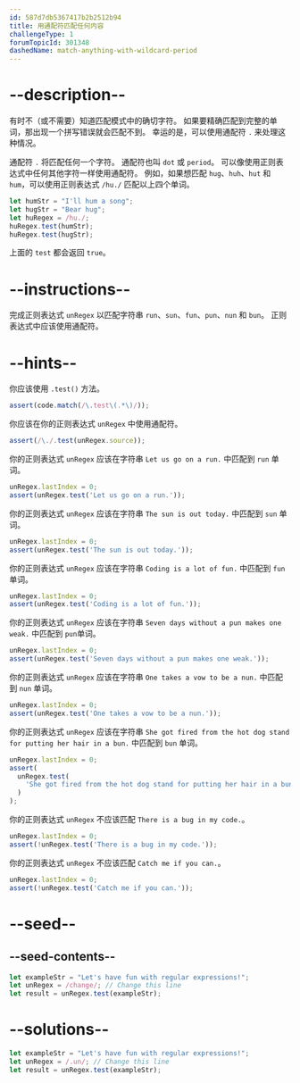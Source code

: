 ```yaml
---
id: 587d7db5367417b2b2512b94
title: 用通配符匹配任何内容
challengeType: 1
forumTopicId: 301348
dashedName: match-anything-with-wildcard-period
---
```


# --description--

有时不（或不需要）知道匹配模式中的确切字符。 如果要精确匹配到完整的单词，那出现一个拼写错误就会匹配不到。 幸运的是，可以使用通配符 `.` 来处理这种情况。

通配符 `.` 将匹配任何一个字符。 通配符也叫 `dot` 或 `period`。 可以像使用正则表达式中任何其他字符一样使用通配符。 例如，如果想匹配 `hug`、`huh`、`hut` 和 `hum`，可以使用正则表达式 `/hu./` 匹配以上四个单词。

```js
let humStr = "I'll hum a song";
let hugStr = "Bear hug";
let huRegex = /hu./;
huRegex.test(humStr);
huRegex.test(hugStr);
```

上面的 `test` 都会返回 `true`。

# --instructions--

完成正则表达式 `unRegex` 以匹配字符串 `run`、`sun`、`fun`、`pun`、`nun` 和 `bun`。 正则表达式中应该使用通配符。

# --hints--

你应该使用 `.test()` 方法。

```js
assert(code.match(/\.test\(.*\)/));
```

你应该在你的正则表达式 `unRegex` 中使用通配符。

```js
assert(/\./.test(unRegex.source));
```

你的正则表达式 `unRegex` 应该在字符串 `Let us go on a run.` 中匹配到 `run` 单词。

```js
unRegex.lastIndex = 0;
assert(unRegex.test('Let us go on a run.'));
```

你的正则表达式 `unRegex` 应该在字符串 `The sun is out today.` 中匹配到 `sun` 单词。

```js
unRegex.lastIndex = 0;
assert(unRegex.test('The sun is out today.'));
```

你的正则表达式 `unRegex` 应该在字符串 `Coding is a lot of fun.` 中匹配到 `fun` 单词。

```js
unRegex.lastIndex = 0;
assert(unRegex.test('Coding is a lot of fun.'));
```

你的正则表达式 `unRegex` 应该在字符串 `Seven days without a pun makes one weak.` 中匹配到 `pun`单词。

```js
unRegex.lastIndex = 0;
assert(unRegex.test('Seven days without a pun makes one weak.'));
```

你的正则表达式 `unRegex` 应该在字符串 `One takes a vow to be a nun.` 中匹配到 `nun` 单词。

```js
unRegex.lastIndex = 0;
assert(unRegex.test('One takes a vow to be a nun.'));
```

你的正则表达式 `unRegex` 应该在字符串 `She got fired from the hot dog stand for putting her hair in a bun.` 中匹配到 `bun` 单词。

```js
unRegex.lastIndex = 0;
assert(
  unRegex.test(
    'She got fired from the hot dog stand for putting her hair in a bun.'
  )
);
```

你的正则表达式 `unRegex` 不应该匹配 `There is a bug in my code.`。

```js
unRegex.lastIndex = 0;
assert(!unRegex.test('There is a bug in my code.'));
```

你的正则表达式 `unRegex` 不应该匹配 `Catch me if you can.`。

```js
unRegex.lastIndex = 0;
assert(!unRegex.test('Catch me if you can.'));
```

# --seed--

## --seed-contents--

```js
let exampleStr = "Let's have fun with regular expressions!";
let unRegex = /change/; // Change this line
let result = unRegex.test(exampleStr);
```

# --solutions--

```js
let exampleStr = "Let's have fun with regular expressions!";
let unRegex = /.un/; // Change this line
let result = unRegex.test(exampleStr);
```

